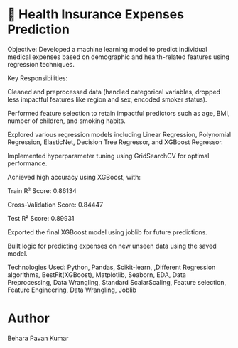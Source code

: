 # 🔷 Health Insurance Expenses Prediction
Objective:
Developed a machine learning model to predict individual medical expenses based on demographic and health-related features using regression techniques.

Key Responsibilities:

Cleaned and preprocessed data (handled categorical variables, dropped less impactful features like region and sex, encoded smoker status).

Performed feature selection to retain impactful predictors such as age, BMI, number of children, and smoking habits.

Explored various regression models including Linear Regression, Polynomial Regression, ElasticNet, Decision Tree Regressor, and XGBoost Regressor.

Implemented hyperparameter tuning using GridSearchCV for optimal performance.

Achieved high accuracy using XGBoost, with:

Train R² Score: 0.86134

Cross-Validation Score: 0.84447

Test R² Score: 0.89931

Exported the final XGBoost model using joblib for future predictions.

Built logic for predicting expenses on new unseen data using the saved model.

Technologies Used:
Python, Pandas, Scikit-learn, ,Different Regression algorithms, BestFit(XGBoost), Matplotlib, Seaborn, EDA, Data Preprocessing, Data Wrangling, Standard ScalarScaling, Feature selection, Feature Engineering, Data Wrangling, Joblib

# Author
Behara Pavan Kumar

